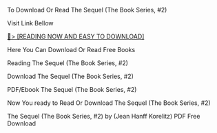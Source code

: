 To Download Or Read The Sequel (The Book Series, #2)

Visit Link Bellow

<a href="https://uk.ebookarea.xyz/?book=203578763-the-sequel">📖&gt; [READING NOW AND EASY TO DOWNLOAD]</a>

Here You Can Download Or Read Free Books

Reading The Sequel (The Book Series, #2)

Download The Sequel (The Book Series, #2)

PDF/Ebook The Sequel (The Book Series, #2)

Now You ready to Read Or Download The Sequel (The Book Series, #2)

The Sequel (The Book Series, #2) by (Jean Hanff Korelitz) PDF Free Download
